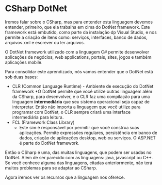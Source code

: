 # CSharp DotNet

Iremos falar sobre o CSharp, mas para entender esta linguagem devemos entender, primeiro, que ela trabalha em cima do DotNet framework. Este framework está embutido, como parte da instalação dp Visual Studio, e nos permite a criação de itens como: serviços, interfaces, banco de dados, arquivos xml e escrever ou ler arquivos.

O DotNet framework utilizado com a linguagem C# permite desenvolver aplicações de negócios, web applications, portais, sites, jogos e também aplicações mobile.

Para consolidar este aprendizado, nós vamos entender que o DotNet está sob duas bases:

* CLR (Common Language Runtime) - Ambiente de execução do DotNet framework
    *O DotNet permite que você utilize outras linguagem além da CSharp, para desenvolver, e o CLR faz uma compilação para uma linguagem **intermediária** que seu sistema operacional seja capaz de interpretar. Então não importa a linguagem que você utilize para programar com DotNet, o CLR sempre criará uma interface intermediária para leitura.
* FCL (Framework Class Library)
    * Este sim é responsável por permitir que você construa suas aplicações. Permite expressões regulares, persistência em banco de dados, criação de aplicações desktop, web ou serviços. O ASP.NET é parte do DotNet framework.

Então o CSharp é uma, das muitas linguagens, que podem ser usadas no DotNet. Além de ser parecido com as linguagens: java, javascript ou C++. Se você conhece alguma das linguagens, citadas anteriormente, não terá muitos problemas para se adaptar ao CSharp.

Agora iremos ver os recursos que a linguagem nos oferece.